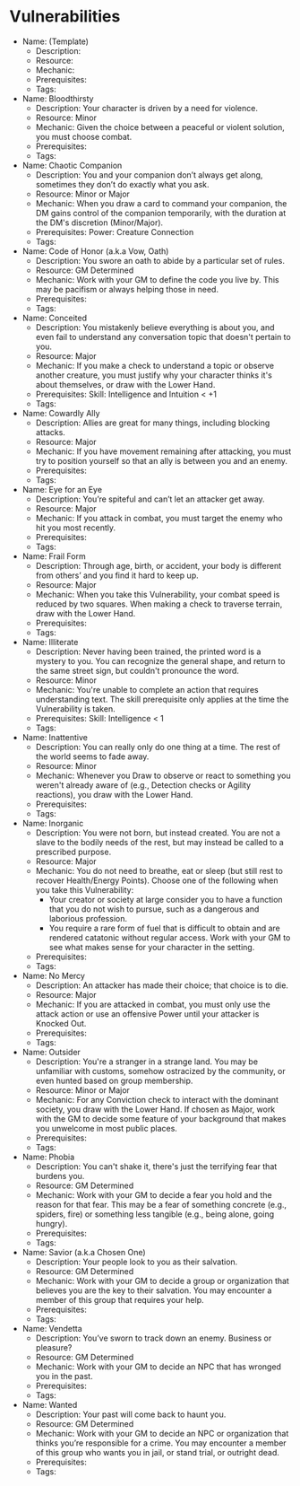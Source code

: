 # Vulnerabilities

- Name: (Template)
   - Description:
   - Resource:
   - Mechanic:
   - Prerequisites:
   - Tags:
- Name: Bloodthirsty
   - Description: Your character is driven by a need for violence.
   - Resource: Minor
   - Mechanic: Given the choice between a peaceful or violent solution, you must choose
     combat.
   - Prerequisites:
   - Tags:
- Name: Chaotic Companion
   - Description: You and your companion don’t always get along, sometimes they don’t do
     exactly what you ask.
   - Resource: Minor or Major
   - Mechanic: When you draw a card to command your companion, the DM gains control of
     the companion temporarily, with the duration at the DM's discretion (Minor/Major).
   - Prerequisites: Power: Creature Connection
   - Tags:
- Name: Code of Honor (a.k.a Vow, Oath)
   - Description: You swore an oath to abide by a particular set of rules.
   - Resource: GM Determined
   - Mechanic: Work with your GM to define the code you live by. This may be pacifism or
     always helping those in need.
   - Prerequisites:
   - Tags:
- Name: Conceited
   - Description: You mistakenly believe everything is about you, and even fail to
     understand any conversation topic that doesn't pertain to you.
   - Resource: Major
   - Mechanic: If you make a check to understand a topic or observe another creature,
     you must justify why your character thinks it's about themselves, or draw with the Lower Hand.
   - Prerequisites: Skill: Intelligence and Intuition < +1
   - Tags:
- Name: Cowardly Ally
   - Description: Allies are great for many things, including blocking attacks.
   - Resource: Major
   - Mechanic: If you have movement remaining after attacking, you must try to position
     yourself so that an ally is between you and an enemy.
   - Prerequisites:
   - Tags:
- Name: Eye for an Eye
   - Description: You’re spiteful and can’t let an attacker get away.
   - Resource: Major
   - Mechanic: If you attack in combat, you must target the enemy who hit you most
     recently.
   - Prerequisites:
   - Tags:
- Name: Frail Form
   - Description: Through age, birth, or accident, your body is different from others’
     and you find it hard to keep up.
   - Resource: Major
   - Mechanic: When you take this Vulnerability, your combat speed is reduced by two
     squares. When making a check to traverse terrain, draw with the Lower Hand.
   - Prerequisites:
   - Tags:
- Name: Illiterate
   - Description: Never having been trained, the printed word is a mystery to you. You
     can recognize the general shape, and return to the same street sign, but couldn't
     pronounce the word.
   - Resource: Minor
   - Mechanic: You're unable to complete an action that requires understanding text. 
     The skill prerequisite only applies at the time the Vulnerability is taken.
   - Prerequisites: Skill: Intelligence < 1
   - Tags:
- Name: Inattentive
   - Description: You can really only do one thing at a time. The rest of the world
     seems to fade away.
   - Resource: Minor
   - Mechanic: Whenever you Draw to observe or react to something you weren't already
     aware of (e.g., Detection checks or Agility reactions), you draw with the Lower 
     Hand.
   - Prerequisites:
   - Tags:
- Name: Inorganic
   - Description: You were not born, but instead created. You are not a slave to the
     bodily needs of the rest, but may instead be called to a prescribed purpose.
   - Resource: Major
   - Mechanic: You do not need to breathe, eat or sleep (but still rest to recover
     Health/Energy Points). Choose one of the following when you
     take this Vulnerability:
      + Your creator or society at large consider you to have a function that you do not
        wish to pursue, such as a dangerous and laborious profession.
      + You require a rare form of fuel that is difficult to obtain and are rendered
        catatonic without regular access. Work with your GM to see what makes sense for your character in the setting.
   - Prerequisites:
   - Tags:
- Name: No Mercy
   - Description: An attacker has made their choice; that choice is to die.
   - Resource: Major
   - Mechanic: If you are attacked in combat, you must only use the attack action or use an offensive Power until your
     attacker is Knocked Out.
   - Prerequisites:
   - Tags:
- Name: Outsider
   - Description: You're a stranger in a strange land. You may be unfamiliar with
     customs, somehow ostracized by the community, or even hunted based on group
     membership.
   - Resource: Minor or Major
   - Mechanic: For any Conviction check to interact with the dominant society, you draw
     with the Lower Hand. If chosen as Major, work with the GM to decide
     some feature of your background that makes you unwelcome in most public places.
   - Prerequisites:
   - Tags:
- Name: Phobia
   - Description: You can't shake it, there's just the terrifying fear that burdens you.
   - Resource: GM Determined
   - Mechanic: Work with your GM to decide a fear you hold and the reason for that fear.
     This may be a fear of something concrete (e.g., spiders, fire) or something less
     tangible (e.g., being alone, going hungry).
   - Prerequisites:
   - Tags:
- Name: Savior (a.k.a Chosen One)
   - Description: Your people look to you as their salvation.
   - Resource: GM Determined
   - Mechanic: Work with your GM to decide a group or organization that believes you are
     the key to their salvation. You may encounter a member of this group that requires
     your help.
   - Prerequisites:
   - Tags:
- Name: Vendetta
   - Description: You’ve sworn to track down an enemy. Business or pleasure?
   - Resource: GM Determined
   - Mechanic: Work with your GM to decide an NPC that has wronged you in the past.
   - Prerequisites:
   - Tags:
- Name: Wanted
   - Description: Your past will come back to haunt you.
   - Resource: GM Determined
   - Mechanic: Work with your GM to decide an NPC or organization that thinks you’re
     responsible for a crime. You may encounter a member of this group who wants you in
     jail, or stand trial, or outright dead.
   - Prerequisites:
   - Tags:
